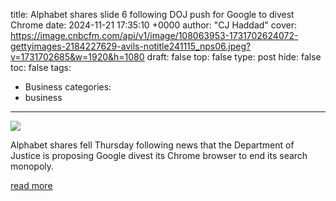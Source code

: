 title: Alphabet shares slide 6 following DOJ push for Google to divest Chrome
date: 2024-11-21 17:35:10 +0000
author: "CJ Haddad"
cover: https://image.cnbcfm.com/api/v1/image/108063953-1731702624072-gettyimages-2184227629-avils-notitle241115_nps06.jpeg?v=1731702685&w=1920&h=1080
draft: false
top: false
type: post
hide: false
toc: false
tags:
  - Business
categories:
  - business
---

![](https://image.cnbcfm.com/api/v1/image/108063953-1731702624072-gettyimages-2184227629-avils-notitle241115_nps06.jpeg?v=1731702685&w=1920&h=1080)

Alphabet shares fell Thursday following news that the Department of Justice is proposing Google divest its Chrome browser to end its search monopoly.

[read more](https://www.cnbc.com/2024/11/21/alphabet-shares-slide-6percent-following-doj-push-for-google-to-divest-chrome.html)
